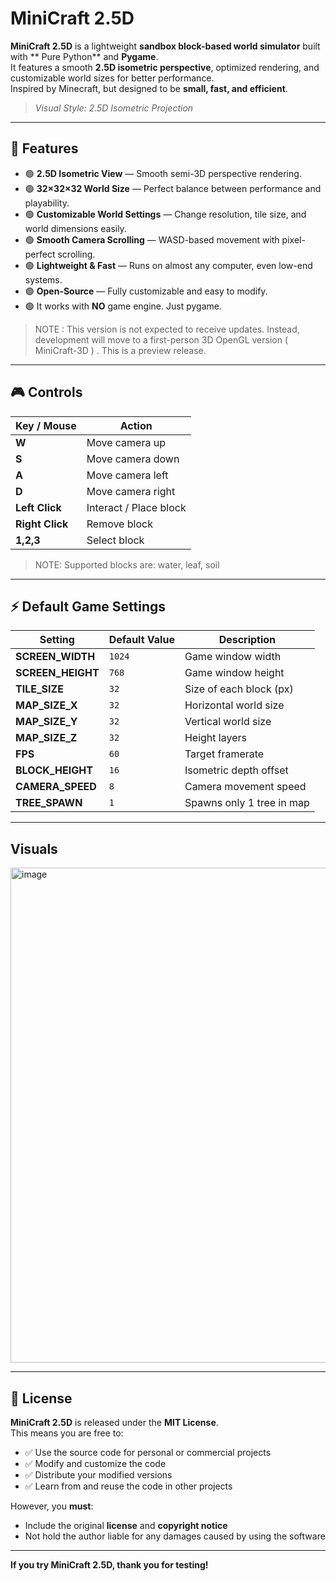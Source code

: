 # MiniCraft 2.5D

**MiniCraft 2.5D** is a lightweight **sandbox block-based world simulator** built with ** Pure Python** and **Pygame**.  
It features a smooth **2.5D isometric perspective**, optimized rendering, and customizable world sizes for better performance.  
Inspired by Minecraft, but designed to be **small, fast, and efficient**.

> *Visual Style: 2.5D Isometric Projection*

---

## 🚀 Features

- 🟢 **2.5D Isometric View** — Smooth semi-3D perspective rendering.
- 🟢 **32×32×32 World Size** — Perfect balance between performance and playability.
- 🟢 **Customizable World Settings** — Change resolution, tile size, and world dimensions easily.
- 🟢 **Smooth Camera Scrolling** — WASD-based movement with pixel-perfect scrolling.
- 🟢 **Lightweight & Fast** — Runs on almost any computer, even low-end systems.
- 🟢 **Open-Source** — Fully customizable and easy to modify.
- 🟢 It works with **NO** game engine. Just pygame.

> NOTE : This version is not expected to receive updates. Instead, development will move to a first-person 3D OpenGL version ( MiniCraft-3D ) . This is a preview release.



---

## 🎮 Controls

| Key / Mouse      | Action                 |
|------------------|------------------------|
| **W**            | Move camera up         |
| **S**            | Move camera down       |
| **A**            | Move camera left       |
| **D**            | Move camera right      |
| **Left Click**   | Interact / Place block |
| **Right Click**  | Remove block           |
| **1,2,3**        | Select block           |


> NOTE: Supported blocks are: water, leaf, soil
---

## ⚡ Default Game Settings

| Setting          | Default Value | Description              |
|------------------|--------------|---------------------------|
| **SCREEN_WIDTH** | `1024`       | Game window width         |
| **SCREEN_HEIGHT**| `768`        | Game window height        |
| **TILE_SIZE**    | `32`         | Size of each block (px)   |
| **MAP_SIZE_X**   | `32`         | Horizontal world size     |
| **MAP_SIZE_Y**   | `32`         | Vertical world size       |
| **MAP_SIZE_Z**   | `32`         | Height layers             |
| **FPS**          | `60`         | Target framerate          |
| **BLOCK_HEIGHT** | `16`         | Isometric depth offset    |
| **CAMERA_SPEED** | `8`          | Camera movement speed     |
| **TREE_SPAWN**   | `1`          | Spawns only 1 tree in map |

---


## Visuals


<img width="1020" height="792" alt="image" src="https://github.com/user-attachments/assets/dbe2968c-3af3-4c51-96fc-346930c4d1dd" />



---



## 📄 License

**MiniCraft 2.5D** is released under the **MIT License**.  
This means you are free to:

- ✅ Use the source code for personal or commercial projects  
- ✅ Modify and customize the code  
- ✅ Distribute your modified versions  
- ✅ Learn from and reuse the code in other projects  

However, you **must**:

- Include the original **license** and **copyright notice**  
- Not hold the author liable for any damages caused by using the software  

---

**If you try MiniCraft 2.5D, thank you for testing!**
